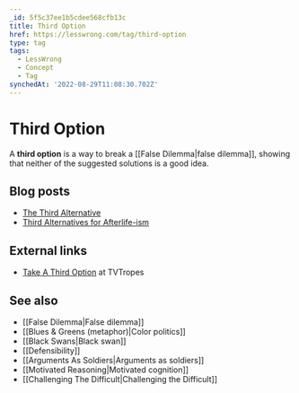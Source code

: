 ```yaml
---
_id: 5f5c37ee1b5cdee568cfb13c
title: Third Option
href: https://lesswrong.com/tag/third-option
type: tag
tags:
  - LessWrong
  - Concept
  - Tag
synchedAt: '2022-08-29T11:08:30.702Z'
---
```

# Third Option

A **third option** is a way to break a [[False Dilemma|false dilemma]], showing that neither of the suggested solutions is a good idea.

## Blog posts

*   [The Third Alternative](http://lesswrong.com/lw/hu/the_third_alternative/)
*   [Third Alternatives for Afterlife-ism](http://lesswrong.com/lw/hv/third_alternatives_for_afterlifeism/)

## External links

*   [Take A Third Option](http://tvtropes.org/pmwiki/pmwiki.php/Main/TakeAThirdOption) at TVTropes

## See also

*   [[False Dilemma|False dilemma]]
*   [[Blues & Greens (metaphor)|Color politics]]
*   [[Black Swans|Black swan]]
*   [[Defensibility]]
*   [[Arguments As Soldiers|Arguments as soldiers]]
*   [[Motivated Reasoning|Motivated cognition]]
*   [[Challenging The Difficult|Challenging the Difficult]]